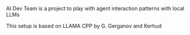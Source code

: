 AI Dev Team is a project to play with agent interaction patterns with local LLMs

This setup is based on LLAMA CPP by G. Gerganov and Kerhud 
